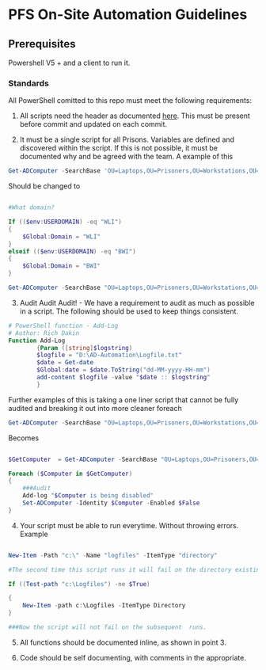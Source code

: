 
# PFS On-Site Automation Guidelines

## Prerequisites

Powershell V5 + and a client to run it.

### Standards

All PowerShell comitted to this repo must meet the following requirements:

1) All scripts need the header as documented [here](./PowerShell_Templates/Header.ps1). This must be present before commit and updated on each commit.


 2) It must be a single script for all Prisons. Variables are defined and discovered within the script. If this is not possible, it must be documented why and be agreed with the team. A example of this



```powershell
Get-ADComputer -SearchBase 'OU=Laptops,OU=Prisoners,OU=Workstations,OU=WLI,OU=Prisons,DC=WLI,DC=DPN,DC=GOV,DC=UK' -Property Name,lastLogonDate -Filter {lastLogonDate -lt $date} | Set-ADComputer -Enabled $false
```

Should be changed to 
```powershell

#What domain?

If (($env:USERDOMAIN) -eq "WLI")
{
    $Global:Domain = "WLI"
}
elseif (($env:USERDOMAIN) -eq "BWI")
{
    $Global:Domain = "BWI"
}

Get-ADComputer -SearchBase "OU=Laptops,OU=Prisoners,OU=Workstations,OU=$domain,OU=Prisons,DC=$domain,DC=DPN,DC=GOV,DC=UK" -Property Name,lastLogonDate -Filter {lastLogonDate -lt $date} | Set-ADComputer -Enabled $false
```

3) Audit Audit Audit! - We have a requirement to audit as much as possible in a script. The following should be used to keep things consistent. 


```powershell
# PowerShell function - Add-Log
# Author: Rich Dakin
Function Add-Log
        {Param ([string]$logstring)
        $logfile = "D:\AD-Automation\Logfile.txt"
        $date = Get-date
        $Global:date = $date.ToString("dd-MM-yyyy-HH-mm")
        add-content $logfile -value "$date :: $logstring"
        }
```

Further examples of this is taking a one liner script that cannot be fully audited and breaking it out into more cleaner foreach

```powershell
Get-ADComputer -SearchBase "OU=Laptops,OU=Prisoners,OU=Workstations,OU=$domain,OU=Prisons,DC=$domain,DC=DPN,DC=GOV,DC=UK" -Property Name,lastLogonDate -Filter {lastLogonDate -lt $date} | Set-ADComputer -Enabled $false
```
Becomes

```powershell

$GetComputer  = Get-ADComputer -SearchBase "OU=Laptops,OU=Prisoners,OU=Workstations,OU=$domain,OU=Prisons,DC=$domain,DC=DPN,DC=GOV,DC=UK" -Property Name,lastLogonDate -Filter {lastLogonDate -lt $date}

Foreach ($Computer in $GetComputer)
{
    ###Audit
    Add-log "$Computer is being disabled"
    Set-ADComputer -Identity $Computer -Enabled $False
}

```
4) Your script must be able to run everytime. Without throwing errors. Example


```powershell

New-Item -Path "c:\" -Name "logfiles" -ItemType "directory"

#The second time this script runs it will fail on the directory existing. Thus you must complete a test path and use a IF Statement.

If ((Test-path "c:\Logfiles") -ne $True)

{
    New-Item -path c:\Logfiles -ItemType Directory
}

###Now the script will not fail on the subsequent  runs.

```


5) All functions should be documented inline, as shown in point 3.

6) Code should be self documenting, with comments in the appropriate. 

